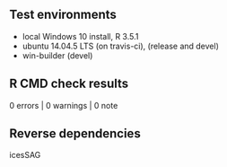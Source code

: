 ## Test environments
* local Windows 10 install, R 3.5.1
* ubuntu 14.04.5 LTS (on travis-ci), (release and devel)
* win-builder (devel)

## R CMD check results

0 errors | 0 warnings | 0 note

## Reverse dependencies

icesSAG

